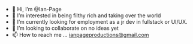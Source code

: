 - 👋 Hi, I’m @Ian-Page
- 👀 I’m interested in being filthy rich and taking over the world
- 🌱 I’m currently looking for employment as a jr dev in fullstack or UI/UX.
- 💞️ I’m looking to collaborate on no ideas yet
- 📫 How to reach me ... ianpageproductions@gmail.com

<!---
Ian-Page/Ian-Page is a ✨ special ✨ repository because its `README.md` (this file) appears on your GitHub profile.
You can click the Preview link to take a look at your changes.
--->
